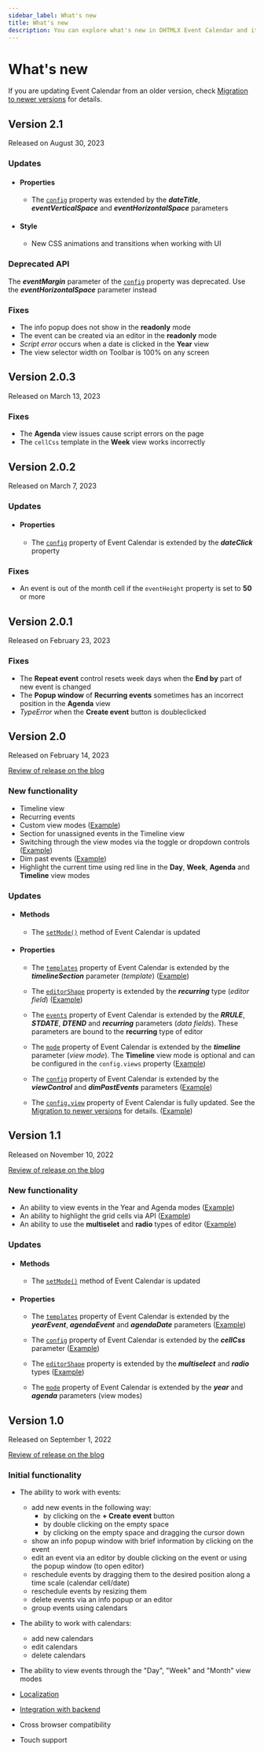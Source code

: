 ```yaml
---
sidebar_label: What's new
title: What's new
description: You can explore what's new in DHTMLX Event Calendar and its release history in the documentation of the DHTMLX JavaScript UI library. Browse developer guides and API reference, try out code examples and live demos, and download a free 30-day evaluation version of DHTMLX Event Calendar.
---
```


# What's new

If you are updating Event Calendar from an older version, check [Migration to newer versions](news/migration.md) for details.

## Version 2.1

Released on August 30, 2023

### Updates
- #### Properties

    - The [`config`](../../api/config/js_eventcalendar_config_config) property was extended by the ***dateTitle***, ***eventVerticalSpace*** and ***eventHorizontalSpace*** parameters
- #### Style

    - New CSS animations and transitions when working with UI

### Deprecated API

The ***eventMargin*** parameter of the [`config`](../../api/config/js_eventcalendar_config_config) property was deprecated. Use the ***eventHorizontalSpace*** parameter instead

### Fixes​

- The info popup does not show in the **readonly** mode
- The event can be created via an editor in the **readonly** mode
- *Script error* occurs when a date is clicked in the **Year** view
- The view selector width on Toolbar is 100% on any screen

## Version 2.0.3

Released on March 13, 2023

### Fixes​

- The **Agenda** view issues cause script errors on the page
- The `cellCss` template in the **Week** view works incorrectly

## Version 2.0.2

Released on March 7, 2023

### Updates

- #### Properties

    - The [`config`](../../api/config/js_eventcalendar_config_config) property of Event Calendar is extended by the ***dateClick*** property

### Fixes​

- An event is out of the month cell if the `eventHeight` property is set to **50** or more

## Version 2.0.1

Released on February 23, 2023

### Fixes​

- The **Repeat event** control resets week days when the **End by** part of new event is changed
- The **Popup window** of **Recurring events** sometimes has an incorrect position in the **Agenda** view
- *TypeError*  when the **Create event** button is doubleclicked

## Version 2.0

Released on February 14, 2023

[Review of release on the blog](https://dhtmlx.com/blog/dhtmlx-event-calendar-2-0/)

### New functionality

- Timeline view
- Recurring events
- Custom view modes ([Example](https://snippet.dhtmlx.com/dmoijc47?tag=event_calendar))
- Section for unassigned events in the Timeline view 
- Switching through the view modes via the toggle or dropdown controls ([Example](https://snippet.dhtmlx.com/dmoijc47?tag=event_calendar))
- Dim past events ([Example](https://snippet.dhtmlx.com/teaka0o8?tag=event_calendar))
- Highlight the current time using red line in the **Day**, **Week**, **Agenda** and **Timeline** view modes

### Updates

- #### Methods

    - The [`setMode()`](../../api/methods/js_eventcalendar_setmode_method) method of Event Calendar is updated

- #### Properties

    - The [`templates`](../../api/config/js_eventcalendar_templates_config) property of Event Calendar is extended by the ***timelineSection*** parameter (*template*) ([Example](https://snippet.dhtmlx.com/rmgc73n6?tag=event_calendar))

    - The [`editorShape`](../../api/config/js_eventcalendar_editorshape_config) property is extended by the ***recurring*** type (*editor field*) ([Example](https://snippet.dhtmlx.com/bxwdj1rt?tag=event_calendar))

    - The [`events`](../../api/config/js_eventcalendar_events_config) property of Event Calendar is extended by the ***RRULE***, ***STDATE***, ***DTEND*** and ***recurring*** parameters (*data fields*). These parameters are bound to the **recurring** type of editor

    - The [`mode`](../../api/config/js_eventcalendar_mode_config) property of Event Calendar is extended by the ***timeline*** parameter (*view mode*). The **Timeline** view mode is optional and can be configured in the `config.views` property ([Example](https://snippet.dhtmlx.com/dmoijc47?tag=event_calendar))

    - The [`config`](../../api/config/js_eventcalendar_config_config) property of Event Calendar is extended by the ***viewControl*** and ***dimPastEvents*** parameters ([Example](https://snippet.dhtmlx.com/qw45r367?tag=event_calendar))

    - The [`config.view`](../../api/config/js_eventcalendar_config_config) property of Event Calendar is fully updated. See the [Migration to newer versions](news/migration.md/#11---20) for details. ([Example](https://snippet.dhtmlx.com/dmoijc47?tag=event_calendar))

## Version 1.1

Released on November 10, 2022

[Review of release on the blog](https://dhtmlx.com/blog/meet-dhtmlx-event-calendar-v1-1/)

### New functionality

- An ability to view events in the Year and Agenda modes ([Example](https://snippet.dhtmlx.com/6nl72051?tag=event_calendar))
- An ability to highlight the grid cells via API ([Example](https://snippet.dhtmlx.com/z03jrdu4?tag=event_calendar))
- An ability to use the **multiselet** and **radio** types of editor ([Example](https://snippet.dhtmlx.com/bxwdj1rt?tag=event_calendar))

### Updates

- #### Methods

    - The [`setMode()`](../../api/methods/js_eventcalendar_setmode_method) method of Event Calendar is updated

- #### Properties

    - The [`templates`](../../api/config/js_eventcalendar_templates_config) property of Event Calendar is extended by the ***yearEvent***, ***agendaEvent*** and ***agendaDate*** parameters ([Example](https://snippet.dhtmlx.com/6nl72051?tag=event_calendar))

    - The [`config`](../../api/config/js_eventcalendar_config_config) property of Event Calendar is extended by the ***cellCss*** parameter ([Example](https://snippet.dhtmlx.com/z03jrdu4?tag=event_calendar))

    - The [`editorShape`](../../api/config/js_eventcalendar_editorshape_config) property is extended by the ***multiselect*** and ***radio*** types ([Example](https://snippet.dhtmlx.com/bxwdj1rt?tag=event_calendar))

    - The [`mode`](../../api/config/js_eventcalendar_mode_config) property of Event Calendar is extended by the ***year*** and ***agenda*** parameters (view modes)

## Version 1.0

Released on September 1, 2022

[Review of release on the blog](https://dhtmlx.com/blog/meet-dhtmlx-event-calendar-v1-0/)

### Initial functionality

- The ability to work with events:
    - add new events in the following way:
        - by clicking on the **+ Create event** button
        - by double clicking on the empty space
        - by clicking on the empty space and dragging the cursor down
    - show an info popup window with brief information by clicking on the event
    - edit an event via an editor by double clicking on the event or using the popup window (to open editor)
    - reschedule events by dragging them to the desired position along a time scale (calendar cell/date)
    - reschedule events by resizing them
    - delete events via an info popup or an editor
    - group events using calendars

- The ability to work with calendars:
    - add new calendars
    - edit calendars
    - delete calendars

- The ability to view events through the "Day", "Week" and "Month" view modes

- [Localization](../../guides/localization)
- [Integration with backend](../../guides/working_with_server)
- Cross browser compatibility
- Touch support